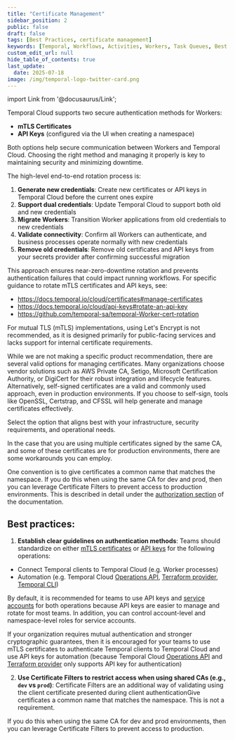 ```yaml
---
title: "Certificate Management"
sidebar_position: 2
public: false
draft: false
tags: [Best Practices, certificate management]
keywords: [Temporal, Workflows, Activities, Workers, Task Queues, Best Practice, certificate management]
custom_edit_url: null
hide_table_of_contents: true
last_update:
  date: 2025-07-18
image: /img/temporal-logo-twitter-card.png
---
```


import Link from '@docusaurus/Link';

Temporal Cloud supports two secure authentication methods for Workers:
- **mTLS Certificates**
- **API Keys** (configured via the UI when creating a namespace)

Both options help secure communication between Workers and Temporal Cloud. Choosing the right method and managing it properly is key to maintaining security and minimizing downtime. 

The high-level end-to-end rotation process is:

1. **Generate new credentials**: Create new certificates or API keys in Temporal Cloud before the current ones expire
2. **Support dual credentials**: Update Temporal Cloud to support both old and new credentials
3. **Migrate Workers**: Transition Worker applications from old credentials to new credentials
4. **Validate connectivity**: Confirm all Workers can authenticate, and business processes operate normally with new credentials
5. **Remove old credentials**: Remove old certificates and API keys from your secrets provider after confirming successful migration 

This approach ensures near-zero-downtime rotation and prevents authentication failures that could impact running workflows. For specific guidance to rotate mTLS certificates and API keys, see:
- https://docs.temporal.io/cloud/certificates#manage-certificates 
- https://docs.temporal.io/cloud/api-keys#rotate-an-api-key 
- https://github.com/temporal-sa/temporal-Worker-cert-rotation 

For mutual TLS (mTLS) implementations, using Let's Encrypt is not recommended, as it is designed primarily for public-facing services and lacks support for internal certificate requirements. 

While we are not making a specific product recommendation, there are several valid options for managing certificates. Many organizations choose vendor solutions such as AWS Private CA, Setigo, Microsoft Certification Authority, or DigiCert for their robust integration and lifecycle features. Alternatively, self-signed certificates are a valid and commonly used approach, even in production environments. If you choose to self-sign, tools like OpenSSL, Certstrap, and CFSSL will help generate and manage certificates effectively.

Select the option that aligns best with your infrastructure, security requirements, and operational needs.

In the case that you are using multiple certificates signed by the same CA, and some of these certificates are for production environments, there are some workarounds you can employ. 

One convention is to give certificates a common name that matches the namespace. If you do this when using the same CA for dev and prod, then you can leverage Certificate Filters to prevent access to production environments. This is described in detail under the [authorization section](https://docs.temporal.io/cloud/certificates#control-authorization) of the documentation. 

## Best practices: 
1. **Establish clear guidelines on authentication methods**: Teams should standardize on either [mTLS certificates](https://docs.temporal.io/cloud/certificates) or [API keys](https://docs.temporal.io/cloud/api-keys) for the following operations:
- Connect Temporal clients to Temporal Cloud (e.g. Worker processes)
- Automation (e.g. Temporal Cloud [Operations API](https://docs.temporal.io/ops), [Terraform provider](https://docs.temporal.io/production-deployment/cloud/terraform-provider), [Temporal CLI](https://docs.temporal.io/cli/setup-cli))

By default, it is recommended for teams to use API keys and [service accounts](https://docs.temporal.io/cloud/service-accounts) for both operations because API keys are easier to manage and rotate for most teams. In addition, you can control account-level and namespace-level roles for service accounts. 

If your organization requires mutual authentication and stronger cryptographic guarantees, then it is encouraged for your teams to use mTLS certificates to authenticate Temporal clients to Temporal Cloud and use API keys for automation (because Temporal Cloud [Operations API](https://docs.temporal.io/ops) and [Terraform provider](https://docs.temporal.io/production-deployment/cloud/terraform-provider) only supports API key for authentication)

2. **Use Certificate Filters to restrict access when using shared CAs (e.g., `dev` vs `prod`)**:
Certificate Filters are an additional way of validating using the client certificate presented during client authenticationGive certificates a common name that matches the namespace. This is not a requirement. 

If you do this when using the same CA for dev and prod environments, then you can leverage Certificate Filters to prevent access to production. 